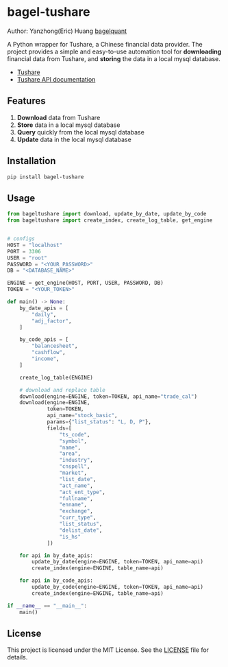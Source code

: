 # bagel-tushare

Author: Yanzhong(Eric) Huang [bagelquant](https://github.com/bagelquant)

A Python wrapper for Tushare, a Chinese financial data provider. The project provides a simple and easy-to-use automation tool for **downloading** financial data from Tushare, and **storing** the data in a local mysql database.

- [Tushare](https://tushare.pro/)
- [Tushare API documentation](https://tushare.pro/document/2)

## Features

1. **Download** data from Tushare
2. **Store** data in a local mysql database
3. **Query** quickly from the local mysql database
4. **Update** data in the local mysql database

## Installation

```bash
pip install bagel-tushare
```

## Usage

```python
from bageltushare import download, update_by_date, update_by_code
from bageltushare import create_index, create_log_table, get_engine


# configs
HOST = "localhost"
PORT = 3306
USER = "root"
PASSWORD = "<YOUR_PASSWORD>"
DB = "<DATABASE_NAME>"

ENGINE = get_engine(HOST, PORT, USER, PASSWORD, DB)
TOKEN = "<YOUR_TOKEN>"

def main() -> None:
    by_date_apis = [
        "daily",
        "adj_factor",
    ]

    by_code_apis = [
        "balancesheet",
        "cashflow",
        "income",
    ]

    create_log_table(ENGINE)

    # download and replace table
    download(engine=ENGINE, token=TOKEN, api_name="trade_cal")
    download(engine=ENGINE,
             token=TOKEN,
             api_name="stock_basic",
             params={"list_status": "L, D, P"},
             fields=[
                 "ts_code",
                 "symbol",
                 "name",
                 "area",
                 "industry",
                 "cnspell",
                 "market",
                 "list_date",
                 "act_name",
                 "act_ent_type",
                 "fullname",
                 "enname",
                 "exchange",
                 "curr_type",
                 "list_status",
                 "delist_date",
                 "is_hs"
             ])

    for api in by_date_apis:
        update_by_date(engine=ENGINE, token=TOKEN, api_name=api)
        create_index(engine=ENGINE, table_name=api)

    for api in by_code_apis:
        update_by_code(engine=ENGINE, token=TOKEN, api_name=api)
        create_index(engine=ENGINE, table_name=api)

if __name__ == "__main__":
    main()
```

## License

This project is licensed under the MIT License. See the [LICENSE](LICENSE) file for details.

